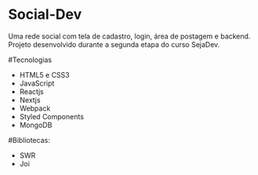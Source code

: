 # Social-Dev

Uma rede social com tela de cadastro, login, área de postagem e backend.
Projeto desenvolvido durante a segunda etapa do curso SejaDev.

#Tecnologias
- HTML5 e CSS3
- JavaScript
- Reactjs
- Nextjs
- Webpack
- Styled Components
- MongoDB

#Bibliotecas:
- SWR
- Joi
